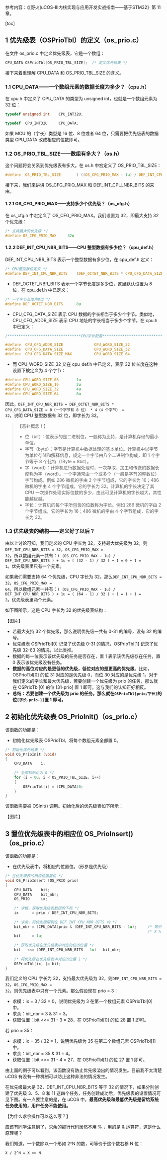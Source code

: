 参考内容：《[野火]uCOS-III内核实现与应用开发实战指南——基于STM32》第 11 章。

[toc]

## 1 优先级表（OSPrioTbl）的定义（os_prio.c） 

在文件 os\_prio.c 中定义优先级表，它是一个数组：
```c
CPU_DATA OSPrioTbl[OS_PRIO_TBL_SIZE];  /* 定义优先级表 */
```

接下来着重理解 CPU\_DATA 和 OS\_PRIO\_TBL\_SIZE 的含义。

### 1.1 CPU_DATA——一个数组元素的数据长度为多少？（cpu.h）

在 cpu.h 中定义了 CPU\_DATA 的类型为 unsigned int，也就是一个数组元素为 32 位：
```c
typedef unsigned int  	CPU_INT32U;

typedef  CPU_INT32U     CPU_DATA;
```

如果 MCU 的（字长）类型是 16 位、8 位或者 64 位，只需要把优先级表的数据类型 CPU\_DATA 改成相应的位数即可。

### 1.2 OS_PRIO_TBL_SIZE——数组有多大？（os.h）

这个问题将会关系到优先级表有多大。在 os.h 中宏定义了 OS\_PRIO\_TBL\_SIZE：
```c
#define  OS_PRIO_TBL_SIZE		( ((OS_CFG_PRIO_MAX - 1u) / DEF_INT_CPU_NBR_BITS) + 1u )
```

接下来，我们来讲讲 OS\_CFG\_PRIO\_MAX 和 DEF\_INT\_CPU\_NBR\_BITS 的来由。

#### 1.2.1 OS_CFG_PRIO_MAX——支持多少个优先级？（os_cfg.h）

在 os\_cfg.h 中宏定义了 OS\_CFG\_PRIO\_MAX。我们设置为 32，即最大支持 32 个优先级：
```c
/* 支持最大的优先级 */
#define OS_CFG_PRIO_MAX		32u
```

#### 1.2.2 DEF_INT_CPU_NBR_BITS——CPU 整型数据有多少位？（cpu_def.h）

DEF\_INT\_CPU\_NBR\_BITS 表示一个整型数据有多少位，在 cpu\_def.h 定义：
```c
/* CPU整型数位定义 */
#define DEF_INT_CPU_NBR_BITS	(DEF_OCTET_NBR_BITS * CPU_CFG_DATA_SIZE)
```

- DEF\_OCTET\_NBR\_BITS 表示一个字节长度是多少位，这里默认设置为 8 位，在 cpu\_def.h 中已定义：
```c
/* 一个字节长度为8位 */
#define DEF_OCTET_NBR_BITS		8u
```

- CPU\_CFG\_DATA\_SIZE 表示 CPU 数据的字长相当于多少个字节。类似地，CPU\_CFG\_ADDR\_SIZE 表示 CPU 地址的字长相当于多少个字节。在 cpu.h 中已定义：
```c
/*********************************CPU字长配置**********************************/

#define  CPU_CFG_ADDR_SIZE              CPU_WORD_SIZE_32
#define  CPU_CFG_DATA_SIZE              CPU_WORD_SIZE_32
#define  CPU_CFG_DATA_SIZE_MAX          CPU_WORD_SIZE_64
```

- 而 CPU\_WORD\_SIZE\_32 又在 cpu\_def.h 中已定义，表示 32 位长度在这种设置下被定义为 4 个字节：
```c
#define CPU_WORD_SIZE_08		1u
#define CPU_WORD_SIZE_16		2u
#define CPU_WORD_SIZE_32		4u
#define CPU_WORD_SIZE_64		8u
```

因此，<code>DEF\_INT\_CPU\_NBR\_BITS = DEF\_OCTET\_NBR\_BITS * CPU\_CFG\_DATA\_SIZE = 8（一个字节有 8 位） * 4（4 个字节） = 32</code>，说明 CPU 整型数据有 32 位，即字长为 32。

> 【恶补概念！】
> - 位（bit）：位表示的是二进制位，一般称为比特，是计算机存储的最小单位。
> - 字节（byte）：字节是计算机中数据处理的基本单位。计算机中以字节为单位存储和解释信息，规定一个字节由八个二进制位构成，即 1 个字节等于 8 个比特（1Byte = 8bit）。
> - 字（word）：计算机进行数据处理时，一次存取、加工和传送的数据长度称为字（word）。一个字通常由一个或多个（一般是字节的整数位）字节构成。例如 286 微机的字由 2 个字节组成，它的字长为 16；486 微机的字由 4 个字节组成，它的字长为 32。计算机的字长决定了其 CPU 一次操作处理实际位数的多少，由此可见计算机的字长越大，其性能越优越。
> - 字长：计算机的每个字所包含的位数称为字长。例如 286 微机的字由 2 个字节组成，它的字长为 16；486 微机的字由 4 个字节组成，它的字长为 32。

### 1.3 优先级表的结构——定义好了以后？

由以上讨论可知，我们定义的 CPU 字长为 32，支持最大优先级为 32，则<code>DEF\_INT\_CPU\_NBR\_BITS = 32</code>，<code>OS\_CFG\_PRIO\_MAX = 32</code>，所以数组元素一共有：<code>( (OS\_CFG\_PRIO\_MAX - 1u) / DEF\_INT\_CPU\_NBR\_BITS ) + 1u = ( (32 - 1) / 32 ) + 1 = 0 + 1 = 1</code>。优先级表里只有一个元素。

如果我们需要支持 64 个优先级，CPU 字长为 32，那么<code>DEF\_INT\_CPU\_NBR\_BITS = 32</code>，<code>OS\_CFG\_PRIO\_MAX = 64</code>，所以数组元素一共有：<code>( (OS\_CFG\_PRIO\_MAX - 1u) / DEF\_INT\_CPU\_NBR\_BITS ) + 1u = ( (64 - 1) / 32 ) + 1 = 1 + 1 = 2</code>。优先级表里两个元素。

如下图所示，这是 CPU 字长为 32 的优先级表结构：

【图片】

- 若最大支持 32 个优先级，那么说明优先级一共有 0-31 的编号，没有 32 的编号。
- 优先级表 OSPrioTbl[0] 记录了优先级 0-31 的情况，OSPrioTbl[1] 记录了优先级 32-63 的情况，以此类推。
- 数据的每一位表示该优先级的任务是否存在，置 1 表示该优先级存在任务，置 0 表示该优先级没有任务。
- **数据的高位对应的是更低的优先级，低位对应的是更高的优先级**。比如，OSPrioTbl[0] 的位 31 对应的是优先级 0，而位 30 对应的是优先级 1。对于我们定义的字长和最大优先级，若要创建一个优先级为 prio 的任务，那么就在 OSPrioTbl[0] 的位 [31-prio] 置 1 即可。这与我们的认知正好相反。
- **总结：若要创建一个优先级为 prio 的任务，那么就在<code>OSPrioTbl[prio/字长]</code>的位<code>[字长-prio-1]</code>置 1 即可。**

## 2 初始化优先级表 OS_PrioInit()（os_prio.c）

该函数的功能是：
- 初始化优先级表 OSPrioTbl，将每个数组元素全部置 0。

```c
/* 初始化优先级表 */
void OS_PrioInit (void)
{
	CPU_DATA	i;
	
	/* 全部初始化为 0 */
	for (i = 0u; i < OS_PRIO_TBL_SIZE; i++)
	{
		OSPrioTbl[i] = (CPU_DATA)0;
	}
}
```

该函数需要被 OSInit() 调用。初始化后的优先级表如下所示：

【图片】

## 3 置位优先级表中的相应位 OS_PrioInsert()（os_prio.c）

该函数的功能是：
- 在优先级表中，将相应的位置位。（形参是优先级）

```c
/* 在优先级表的相应位置置位 */
void OS_PrioInsert (OS_PRIO prio)
{
	CPU_DATA	bit;
	CPU_DATA	bit_nbr;
	OS_PRIO		ix;
	
	/* 求模，获取优先级表数组的下标 */
	ix 		= prio / DEF_INT_CPU_NBR_BITS;
	
	/* 求余，将优先级限制在 DEF_INT_CPU_NBR_BITS 内 */
	bit_nbr = (CPU_DATA)prio & (DEF_INT_CPU_NBR_BITS - 1u);		/* 等价于 prio % DEF_INT_CPU_NBR_BITS */
																/* X % (2^N) = X & (2^N-1) */
	bit 	= 1u;
	
	/* 获取优先级在优先级表中对应的位的位置 */
	bit   <<= (DEF_INT_CPU_NBR_BITS - 1u) - bit_nbr;
	
	/* 将优先级在优先级表中对应的位置 1 */
	OSPrioTbl[ix] |= bit;
}
```

我们定义的 CPU 字长为 32，支持最大优先级为 32，则<code>DEF\_INT\_CPU\_NBR\_BITS = 32</code>，<code>OS\_CFG\_PRIO\_MAX = 32</code>，则优先级表中只有一个元素。那么假设现在 prio = 3：
- 求模：ix = 3 / 32 = 0，说明优先级为 3 在第一个数组元素 OSPrioTbl[0] 中。
- 求余：bit_nbr = 3 & 31 = 3。
- 获取位置：bit <<= 31 - 3 = 28，在 OSPrioTbl[0] 的位 28 置 1 即可。

若 prio = 35：
- 求模：ix = 35 / 32 = 1，说明优先级为 35 在第二个数组元素 OSPrioTbl[1] 中。
- 求余：bit_nbr = 35 & 31 = 4。
- 获取位置：bit <<= 31 - 4 = 27，在 OSPrioTbl[1] 的位 27 置 1 即可。

由上面的例子可以看到，该函数没有防止优先级溢出的情况发生。目前我不太清楚 uCOS 有没有一种机制可以防止这种非法的情况发生。

在优先级最大是 32，DEF\_INT\_CPU\_NBR\_BITS 等于 32 的情况下，如果分别创建了优先级 3、5、8 和 11 这四个任务，任务创建成功后，优先级表的设置情况可见下图。有一点要注意的是，在 uCOS 中，**最高优先级和最低优先级是留给系统任务使用的，用户任务不能使用。**

【为什么求余操作可以这么写？】

应该有同学注意到了，求余的那行代码居然不用 % ，用的是 & 运算符，这是什么原理呢？

我们知道，一个数除以一个形如 2^N 的数，可等价于这个数右移 N 位：

<code>X / 2^N = X >> N</code>
